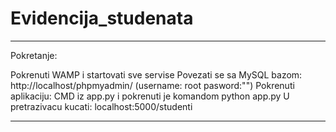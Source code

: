 # Evidencija_studenata
-----------------------------------------
Pokretanje:

Pokrenuti WAMP i startovati sve servise
Povezati se sa MySQL bazom: http://localhost/phpmyadmin/ (username: root pasword:"")
Pokrenuti aplikaciju: CMD iz app.py i pokrenuti je komandom python app.py
U pretrazivacu kucati: localhost:5000/studenti

-----------------------------------------
